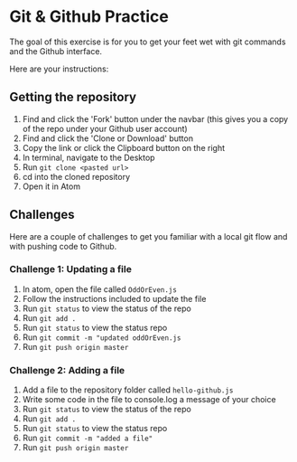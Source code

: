 # Git & Github Practice

The goal of this exercise is for you to get your feet wet with git commands and the Github interface.

Here are your instructions:

## Getting the repository

1. Find and click the 'Fork' button under the navbar (this gives you a copy of the repo under your Github user account)
2. Find and click the 'Clone or Download' button
3. Copy the link or click the Clipboard button on the right
4. In terminal, navigate to the Desktop
5. Run `git clone <pasted url>`
6. cd into the cloned repository
7. Open it in Atom

## Challenges

Here are a couple of challenges to get you familiar with a local git flow and with pushing code to Github.

### Challenge 1: Updating a file

1. In atom, open the file called `OddOrEven.js`
2. Follow the instructions included to update the file
3. Run `git status` to view the status of the repo
4. Run `git add .`
5. Run `git status` to view the status repo
6. Run `git commit -m "updated oddOrEven.js`
7. Run `git push origin master`

### Challenge 2: Adding a file

1. Add a file to the repository folder called `hello-github.js`
2. Write some code in the file to console.log a message of your choice
3. Run `git status` to view the status of the repo
4. Run `git add .`
5. Run `git status` to view the status repo
6. Run `git commit -m "added a file"`
7. Run `git push origin master`
